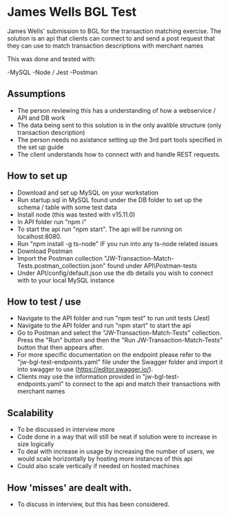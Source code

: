 # James Wells BGL Test

James Wells' submission to BGL for the transaction matching exercise. The solution is an api that clients can connect to and send a post request that they can use to match transaction descriptions with merchant names

This was done and tested with:

-MySQL
-Node / Jest
-Postman

## Assumptions

- The person reviewing this has a understanding of how a webservice / API and DB work
- The data being sent to this solution is in the only avalible structure (only transaction description)
- The person needs no asistance setting up the 3rd part tools specified in the set up guide
- The client understands how to connect with and handle REST requests.


## How to set up

- Download and set up MySQL on your workstation
- Run startup.sql in MySQL found under the DB folder to set up the schema / table with some test data
- Install node (this was tested with v15.11.0)
- In API folder run "npm i"
- To start the api run "npm start". The api will be running on localhost:8080.
- Run "npm install -g ts-node" IF you run into any ts-node related issues
- Download Postman
- Import the Postman collection "JW-Transaction-Match-Tests.postman_collection.json" found under API\Postman-tests
- Under API/config/default.json use the db details you wish to connect with to your local MySQL instance


## How to test / use

- Navigate to the API folder and run "npm test" to run unit tests (Jest)
- Navigate to the API folder and run "npm start" to start the api
- Go to Postman and select the "JW-Transaction-Match-Tests" collection. Press the "Run" button and then the "Run JW-Transaction-Match-Tests" button that then appears after.
- For more specific documentation on the endpoint please refer to the "jw-bgl-test-endpoints.yaml" file under the Swagger folder and import it into swagger to use (https://editor.swagger.io/).
- Clients may use the information provided in "jw-bgl-test-endpoints.yaml" to connect to the api and match their transactions with merchant names

## Scalability

- To be discussed in interview more
- Code done in a way that will still be neat if solution were to increase in size logically
- To deal with increase in usage by increasing the number of users, we would scale horizontally by hosting more instances of this api
- Could also scale vertically if needed on hosted machines


## How 'misses' are dealt with.

- To discuss in interview, but this has been considered.
